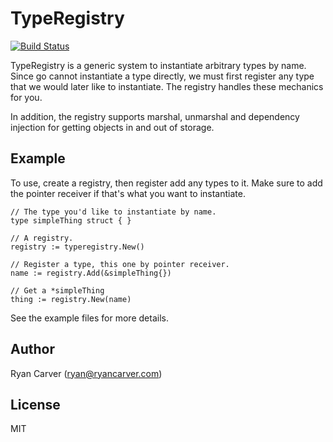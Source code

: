 # TypeRegistry

[![Build Status](https://travis-ci.org/rcarver/typeregistry.svg)](https://travis-ci.org/rcarver/typeregistry)

TypeRegistry is a generic system to instantiate arbitrary types by name. Since
go cannot instantiate a type directly, we must first register any type that we
would later like to instantiate. The registry handles these mechanics for you.

In addition, the registry supports marshal, unmarshal and dependency injection
for getting objects in and out of storage.

## Example


To use, create a registry, then register add any types to it. Make sure to add
the pointer receiver if that's what you want to instantiate.

```golang
// The type you'd like to instantiate by name.
type simpleThing struct { }

// A registry.
registry := typeregistry.New()

// Register a type, this one by pointer receiver.
name := registry.Add(&simpleThing{})

// Get a *simpleThing
thing := registry.New(name)
```

See the example files for more details.

## Author

Ryan Carver (ryan@ryancarver.com)

## License

MIT
